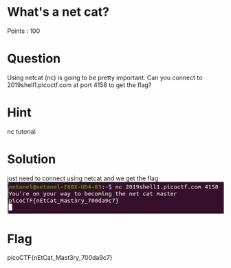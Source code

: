 # What's a net cat?

Points : 100

# Question

Using netcat (nc) is going to be pretty important. Can you connect to 2019shell1.picoctf.com at port 4158 to get the flag?

# Hint 

nc tutorial

# Solution
just need to connect using netcat and we get the flag
![Screenshot](solution.png)

# Flag
picoCTF{nEtCat_Mast3ry_700da9c7}
